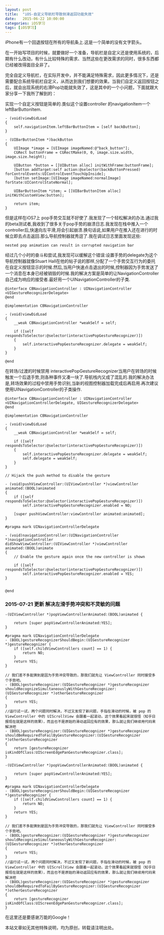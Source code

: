 ```yaml
---
layout: post
title:  "iOS-自定义导航栏导致侧滑返回功能失效"
date:   2015-06-22 10:00:00
categories: iOS学习
tags: [iOS学习]
---
```


iPhone有一个回退按钮在所有的导航条上.这是一个简单的没有文字箭头。

在一开始写项目的时候，就要做好一个准备，导航栏是自定义还是使用系统的，后期有什么改动，有什么比较特殊的需求、当然这些在更改需求的同时，很多东西都已经被改得面目全非了。<!--more-->

完全自定义导航栏，在实际开发中，并不能满足特殊需求，因此更多情况下，还是需要配合系统导航栏自定义，从而达到我们想要的效果。当我们自定义返回按钮之后，就会出现系统的右滑Pop功能就失效了，这是其中的一个小问题，下面就跟大家分享一下我所了解到的：

实现一个自定义按钮是简单的.类似这个设置controller 的navigationItem一个leftBarButtonItem.


```
- (void)viewDidLoad
{
    self.navigationItem.leftBarButtonItem = [self backButton];
}

- (UIBarButtonItem *)backButton
{
    UIImage *image = [UIImage imageNamed:@"back_button"];
    CGRect buttonFrame = CGRectMake(0, 0, image.size.width, image.size.height);

    UIButton *button = [[UIButton alloc] initWithFrame:buttonFrame];
    [button addTarget:self action:@selector(backButtonPressed) forControlEvents:UIControlEventTouchUpInside];
    [button setImage:[UIImage imageNamed:normalImage] forState:UIControlStateNormal];

    UIBarButtonItem *item; = [[UIBarButtonItem alloc] initWithCustomView:button];

    return item;
}
```

但是这样在iOS7上 pop手势交互就不好使了.我发现了一个轻松解决的办法.通过我的beta测试者,我收到了很多关于pop手势的崩溃日志.我发现在栈中推入一个controller后,快速向左平滑,将会引起崩溃.换句话说,如果用户在推入还在进行的时候立即去点击返回.那么导航控制器就秀逗了.我在调试日志里面发现这些:


```
nested pop animation can result in corrupted navigation bar
```

经过几个小时的奋斗和尝试,我发现可以缓解这个错误:设置手势的delegate为这个导航控制器就像Stuart Hall在他的帖子说的那样,分配了一个手势交互行为的委托在自定义按钮显示的时候.然后,当用户快速点击退出的时候,控制器因为手势发送了一个消息在本身已经被销毁的时候.我的解决方案是简单的让NavigationController自己成为响应的接受者.最好用一个UINavigationController的子类.

```
@interface CBNavigationController : UINavigationController <UIGestureRecognizerDelegate>
@end

@implementation CBNavigationController

- (void)viewDidLoad
{
    __weak CBNavigationController *weakSelf = self;

    if ([self respondsToSelector:@selector(interactivePopGestureRecognizer)])
    {
        self.interactivePopGestureRecognizer.delegate = weakSelf;
    }
}

@end
```

在转场/过渡的时候禁用 interactivePopGestureRecognizer当用户在转场的时候触发一个后退手势,则各种事件又凑一块了.导航栈内又成了混乱的.我的解决办法是,转场效果的过程中禁用手势识别,当新的视图控制器加载完成后再启用.再次建议使用UINavigationController的子类操作.

```
@interface CBNavigationController : UINavigationController <UINavigationControllerDelegate, UIGestureRecognizerDelegate>
@end

@implementation CBNavigationController

- (void)viewDidLoad
{
    __weak CBNavigationController *weakSelf = self;

    if ([self respondsToSelector:@selector(interactivePopGestureRecognizer)])
    {
        self.interactivePopGestureRecognizer.delegate = weakSelf;
        self.delegate = weakSelf;
    }
}

// Hijack the push method to disable the gesture

- (void)pushViewController:(UIViewController *)viewController animated:(BOOL)animated
{
    if ([self respondsToSelector:@selector(interactivePopGestureRecognizer)])
        self.interactivePopGestureRecognizer.enabled = NO;

    [super pushViewController:viewController animated:animated];
}

#pragma mark UINavigationControllerDelegate

- (void)navigationController:(UINavigationController *)navigationController
didShowViewController:(UIViewController *)viewController
animated:(BOOL)animate
{
    // Enable the gesture again once the new controller is shown

    if ([self respondsToSelector:@selector(interactivePopGestureRecognizer)])
        self.interactivePopGestureRecognizer.enabled = YES;
}


@end
```

### 2015-07-21 更新 解决左滑手势冲突和不灵敏的问题

```
-(UIViewController *)popViewControllerAnimated:(BOOL)animated {
    
    return [super popViewControllerAnimated:YES];
}

#pragma mark UINavigationControllerDelegate
- (BOOL)gestureRecognizerShouldBegin:(UIGestureRecognizer *)gestureRecognizer {
    if ([self.childViewControllers count] == 1) {
        return NO;
    }
    return YES;
}

// 我们差不多能猜到是因为手势冲突导致的，那我们就先让 ViewController 同时接受多个手势吧。
- (BOOL)gestureRecognizer:(UIGestureRecognizer *)gestureRecognizer shouldRecognizeSimultaneouslyWithGestureRecognizer:(UIGestureRecognizer *)otherGestureRecognizer
{
    return YES;
}
//运行试一试，两个问题同时解决，不过又发现了新问题，手指在滑动的时候，被 pop 的 ViewController 中的 UIScrollView 会跟着一起滚动，这个效果看起来就很怪（知乎日报现在就是这样的效果），而且也不是原始的滑动返回应有的效果，那么就让我们继续用代码来解决吧
- (BOOL)gestureRecognizer:(UIGestureRecognizer *)gestureRecognizer shouldBeRequiredToFailByGestureRecognizer:(UIGestureRecognizer *)otherGestureRecognizer
{
    return [gestureRecognizer isKindOfClass:UIScreenEdgePanGestureRecognizer.class];
}

-(UIViewController *)popViewControllerAnimated:(BOOL)animated {
    
    return [super popViewControllerAnimated:YES];
}

#pragma mark UINavigationControllerDelegate
- (BOOL)gestureRecognizerShouldBegin:(UIGestureRecognizer *)gestureRecognizer {
    if ([self.childViewControllers count] == 1) {
        return NO;
    }
    return YES;
}

// 我们差不多能猜到是因为手势冲突导致的，那我们就先让 ViewController 同时接受多个手势吧。
- (BOOL)gestureRecognizer:(UIGestureRecognizer *)gestureRecognizer shouldRecognizeSimultaneouslyWithGestureRecognizer:(UIGestureRecognizer *)otherGestureRecognizer
{
    return YES;
}
//运行试一试，两个问题同时解决，不过又发现了新问题，手指在滑动的时候，被 pop 的 ViewController 中的 UIScrollView 会跟着一起滚动，这个效果看起来就很怪（知乎日报现在就是这样的效果），而且也不是原始的滑动返回应有的效果，那么就让我们继续用代码来解决吧
- (BOOL)gestureRecognizer:(UIGestureRecognizer *)gestureRecognizer shouldBeRequiredToFailByGestureRecognizer:(UIGestureRecognizer *)otherGestureRecognizer
{
    return [gestureRecognizer isKindOfClass:UIScreenEdgePanGestureRecognizer.class];
}
```

在这里还是要感谢万能的Google！

本站文章如无其他特殊说明，均为原创，转载请注明出处。

